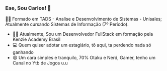 ### Eae, Sou Carlos! 👋

  :student: Formado em TADS - Analise e Desenvolvimento de Sistemas - Unisales; Atualmente cursando Sistemas de Informação (7º Período).

  - :man_teacher: Atualmente, Sou um Desenvolvedor FullStack em formação pela Kenzie Academy Brasil
  - :computer: Quem quiser adotar um estagiário, tô aqui, ta perdendo nada só ganhando
  - 😄 Um cara simples e tranquilo, 70% Otaku e Nerd, Gamer, tenho um Canal no Ytb de Jogos  u.u 
  

